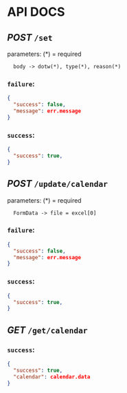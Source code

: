 # API DOCS

## ***POST*** `/set`
parameters: (\*) = required
```
  body -> dotw(*), type(*), reason(*)
```

### `failure`:
```json
{
  "success": false,
  "message": err.message
}
```
### `success`:
```json
{
  "success": true,
}
```

## ***POST*** `/update/calendar`
parameters: (\*) = required
```
  FormData -> file = excel[0]
```

### `failure`:
```json
{
  "success": false,
  "message": err.message
}
```
### `success`:
```json
{
  "success": true,
}
```

## ***GET*** `/get/calendar`

### `success`:
```json
{
  "success": true,
  "calendar": calendar.data
}
```
